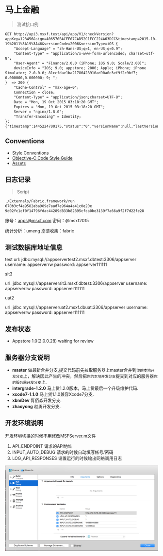 # 马上金融

> 测试接口例

    GET http://api3.msxf.test/api/app/V1/checkVersion?appKey=123456&sign=A06570BACFF07CAD52C1FCC224A63DCC&timestamp=2015-10-19%2011%3A19%3A46&versionCode=2006&versionType=iOS {
        "Accept-Language" = "zh-Hans-US;q=1, en-US;q=0.9";
        "Content-Type" = "application/x-www-form-urlencoded; charset=utf-8";
        "User-Agent" = "Finance/2.0.0 (iPhone; iOS 9.0; Scale/2.00)";
        deviceInfo = "IOS; 9.0; appstore; 2006; Apple; iPhone; iPhone Simulator; 2.0.0.6; 81ccfdae1ba21786428910ad90a0e3ef9f2c9bf7; 0.000000,0.000000; 9; ";
    }  => 200 {
        "Cache-Control" = "max-age=0";
        Connection = close;
        "Content-Type" = "application/json;charset=UTF-8";
        Date = "Mon, 19 Oct 2015 03:18:20 GMT";
        Expires = "Mon, 19 Oct 2015 03:18:20 GMT";
        Server = "nginx/1.8.0";
        "Transfer-Encoding" = Identity;
    }:
    {"timestamp":1445224700175,"status":"0","versionName":null,"lastVersion":null,"lastVersionDescription":null,"updateUrl":null}

## Conventions

- [Style Conventions](./Documentation/style-conventions.md)
- [Objective-C Code Style Guide](./Documentation/objective-c-style-guide.md)
- [Assets](./Documentation/assets.md)

## 日志记录

> Script

    ./Externals/Fabric.framework/run 670b3cf4e9582aba989e7aad7e964a4a41c0e20e 9d02fc1cf0f14796fdac44289d833b82895cfca0be3139f7a66a9f2f7d22fe28

账号：apps@msxf.com
密码：@msxf2015

统计分析：umeng
崩溃收集：fabric

## 测试数据库地址信息

test
url: jdbc:mysql://appservertest2.msxf.dbtest:3306/appserver
username: appserverrw
password: appserver111111

sit3 

url: jdbc:mysql://appserversit3.msxf.dbtest:3306/appserver
username: appserverrw
password: appserver111111

uat2

url: jdbc:mysql://appserveruat2.msxf.dbuat:3306/appserver
username: appserverrw
password: appserver111111

## 发布状态

- Appstore 1.0(2.0.0.28) waiting for review

## 服务器分支说明

* **master** 做最新合并分支,提交代码前先拉取服务器上master合并到`你的本地开发分支`上，解决因此产生的冲突，然后把`你的本地开发分支`提交到对应的服务器`你的服务器开发分支`上.
* **intergrade-1.2.0** 马上贷1.2.0版本，马上贷最后一个升级维护代码.
* **xcode7-1.1.0** 马上贷1.1.0兼容Xcode7分支.
* **xbmDev** 胥佰淼开发分支.
* **zhaoyong** 赵勇开发分支.

## 开发环境说明

开发环境切换的时候不用修改MSFServer.m文件

1. API_ENDPOINT 请求的API地址
2. INPUT_AUTO_DEBUG 请求的时候自动填写帐号/密码
3. LOG_API_RESPONSES 设置运行的时候输出网络调用日志

![](Resources/environment.png)
